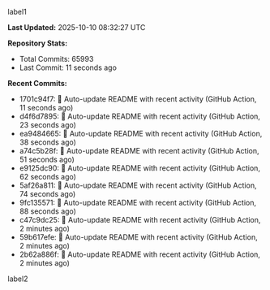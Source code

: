 
label1 
<!-- ACTIVITY_START -->
**Last Updated:** 2025-10-10 08:32:27 UTC

**Repository Stats:**
- Total Commits: 65993
- Last Commit: 11 seconds ago

**Recent Commits:**
- 1701c94f7: 🤖 Auto-update README with recent activity (GitHub Action, 11 seconds ago)
- d4f6d7895: 🤖 Auto-update README with recent activity (GitHub Action, 23 seconds ago)
- ea9484665: 🤖 Auto-update README with recent activity (GitHub Action, 38 seconds ago)
- a74c5b28f: 🤖 Auto-update README with recent activity (GitHub Action, 51 seconds ago)
- e9125dc90: 🤖 Auto-update README with recent activity (GitHub Action, 62 seconds ago)
- 5af26a811: 🤖 Auto-update README with recent activity (GitHub Action, 74 seconds ago)
- 9fc135571: 🤖 Auto-update README with recent activity (GitHub Action, 88 seconds ago)
- c47c9dc25: 🤖 Auto-update README with recent activity (GitHub Action, 2 minutes ago)
- 59b617efe: 🤖 Auto-update README with recent activity (GitHub Action, 2 minutes ago)
- 2b62a886f: 🤖 Auto-update README with recent activity (GitHub Action, 2 minutes ago)
<!-- ACTIVITY_END -->

label2
